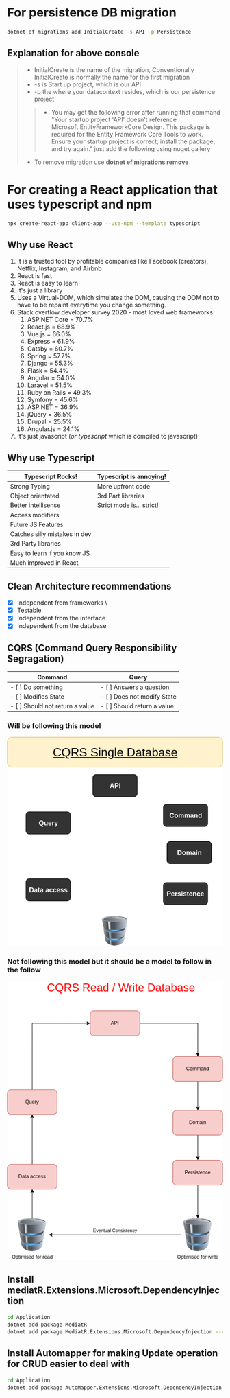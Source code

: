 # For persistence DB migration
```sh
dotnet ef migrations add InitialCreate -s API -p Persistence
```
## Explanation for above console
> - InitialCreate is the name of the migration, Conventionally InitialCreate is normally the name for the first migration
> - -s is Start up project, which is our API 
> - -p the where your datacontext resides, which is our persistence project
>> - You may get the following error after running that command "Your startup project 'API' doesn't reference Microsoft.EntityFrameworkCore.Design. This package is required for the Entity Framework Core Tools to work. Ensure your startup project is correct, install the package, and try again." just add the following using nuget gallery 
> - To remove migration use **dotnet ef migrations remove**


# For creating a React application that uses typescript and npm
```sh
npx create-react-app client-app --use-npm --template typescript
```

## Why use React
1. It is a trusted tool by profitable companies like Facebook (creators), Netflix, Instagram, and Airbnb
2. React is fast
3. React is easy to learn
4. It's just a library
5. Uses a Virtual-DOM, which simulates the DOM, causing the DOM not to have to be repaint everytime you change something.
6. Stack overflow developer survey 2020 - most loved web frameworks 
    1. ASP.NET Core = 70.7%
    2. React.js = 68.9%
    3. Vue.js = 66.0%
    4. Express = 61.9%
    5. Gatsby = 60.7% 
    6. Spring = 57.7%
    7. Django = 55.3%
    8. Flask = 54.4% 
    9. Angular = 54.0%
    10. Laravel = 51.5%
    11. Ruby on Rails = 49.3%
    12. Symfony = 45.6%
    13. ASP.NET = 36.9%
    14. jQuery = 36.5%
    15. Drupal = 25.5%
    16. Angular.js = 24.1%
7. It's just javascript (*or typescript* which is compiled to javascript)

## Why use Typescript 
|Typescript Rocks!|Typescript is annoying!|
|-----------------|-----------------------|
|Strong Typing    |More upfront code      |
|Object orientated|3rd Part libraries     |
|Better intellisense|Strict mode is... strict!|
|Access modifiers |                       |
|Future JS Features|                      |
|Catches silly mistakes in dev|           |
|3rd Party libraries|                     |
|Easy to learn if you know JS|            |
|Much improved in React|                  |

## Clean Architecture recommendations 
- [x] Independent from frameworks \ 
- [x] Testable
- [x] Independent from the interface
- [x] Independent from the database

## CQRS (Command Query Responsibility Segragation)
| Command | Query |
| ------- | ----- |
| - [ ] Do something | - [ ] Answers a question|
| - [ ] Modifies State | - [ ] Does not modify State |
| - [ ] Should not return a value | - [ ] Should return a value |

### Will be following this model
![CQRS Single Database](./CQRS-Single-Database.png)
### Not following this model but it should be a model to follow in the follow
![CQRS Read / Write Database](./CQRS-Read-Write-Database.drawio.png)


## Install mediatR.Extensions.Microsoft.DependencyInjection
```sh
cd Application
dotnet add package MediatR
dotnet add package MediatR.Extensions.Microsoft.DependencyInjection --version 11.1.0
```

## Install Automapper for making Update operation for CRUD easier to deal with
```sh
cd Application 
dotnet add package AutoMapper.Extensions.Microsoft.DependencyInjection --version 12.0.1
```
